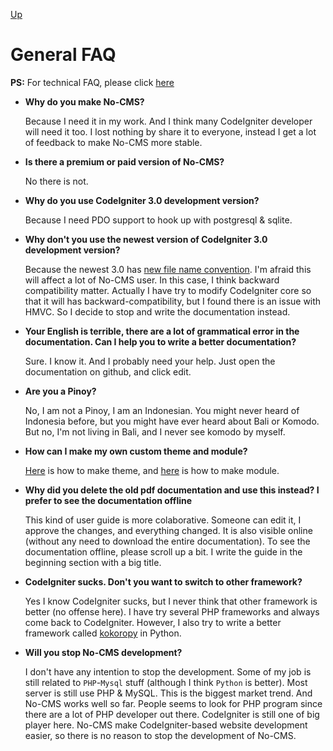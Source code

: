[Up](../tutorial.md)

General FAQ
===========

__PS:__ For technical FAQ, please click [here](technical.md)

* __Why do you make No-CMS?__

    Because I need it in my work. And I think many CodeIgniter developer will need it too. I lost nothing by share it to everyone, instead I get a lot of feedback to make No-CMS more stable.

* __Is there a premium or paid version of No-CMS?__

    No there is not.

* __Why do you use CodeIgniter 3.0 development version?__

    Because I need PDO support to hook up with postgresql & sqlite.

* __Why don't you use the newest version of CodeIgniter 3.0 development version?__

    Because the newest 3.0 has [new file name convention](https://github.com/EllisLab/CodeIgniter/commit/20292311636837e120d205e470e41826820feb46). I'm afraid this will affect a lot of No-CMS user. In this case, I think backward compatibility matter. Actually I have try to modify CodeIgniter core so that it will has backward-compatibility, but I found there is an issue with HMVC. So I decide to stop and write the documentation instead.

* __Your English is terrible, there are a lot of grammatical error in the documentation. Can I help you to write a better documentation?__

    Sure. I know it. And I probably need your help. Just open the documentation on github, and click edit.

* __Are you a Pinoy?__

    No, I am not a Pinoy, I am an Indonesian. You might never heard of Indonesia before, but you might have ever heard about Bali or Komodo. But no, I'm not living in Bali, and I never see komodo by myself.

* __How can I make my own custom theme and module?__

    [Here](tutorial/designer_themes.md) is how to make theme, and [here](tutorial/programmer_modules.md) is how to make module.

* __Why did you delete the old pdf documentation and use this instead? I prefer to see the documentation offline__

    This kind of user guide is more colaborative. Someone can edit it, I approve the changes, and everything changed. It is also visible online (without any need to download the entire documentation). To see the documentation offline, please scroll up a bit. I write the guide in the beginning section with a big title.

* __CodeIgniter sucks. Don't you want to switch to other framework?__

    Yes I know CodeIgniter sucks, but I never think that other framework is better (no offense here). I have try several PHP frameworks and always come back to CodeIgniter. However, I also try to write a better framework called [kokoropy](https://github.com/goFrendiAsgard/kokoropy) in Python.

* __Will you stop No-CMS development?__

    I don't have any intention to stop the development. Some of my job is still related to `PHP`-`Mysql` stuff (although I think `Python` is better). Most server is still use PHP & MySQL. This is the biggest market trend. And No-CMS works well so far. People seems to look for PHP program since there are a lot of PHP developer out there. CodeIgniter is still one of big player here. No-CMS make CodeIgniter-based website development easier, so there is no reason to stop the development of No-CMS.